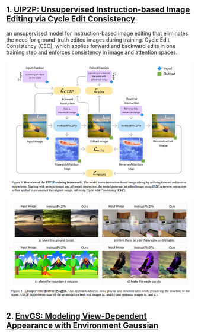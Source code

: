 ## 1. [UIP2P: Unsupervised Instruction-based Image Editing via Cycle Edit Consistency](https://arxiv.org/pdf/2412.15216)

an unsupervised model for instruction-based image editing that eliminates the need for ground-truth edited images during training. Cycle Edit Consistency (CEC), which applies forward and backward edits in one training step and enforces consistency in image and attention spaces.  

![img](res/2024.12.23/1-001.png)  

![img](res/2024.12.23/1-002.png)  


## 2. [EnvGS: Modeling View-Dependent Appearance with Environment Gaussian](https://arxiv.org/pdf/2412.15215)  

